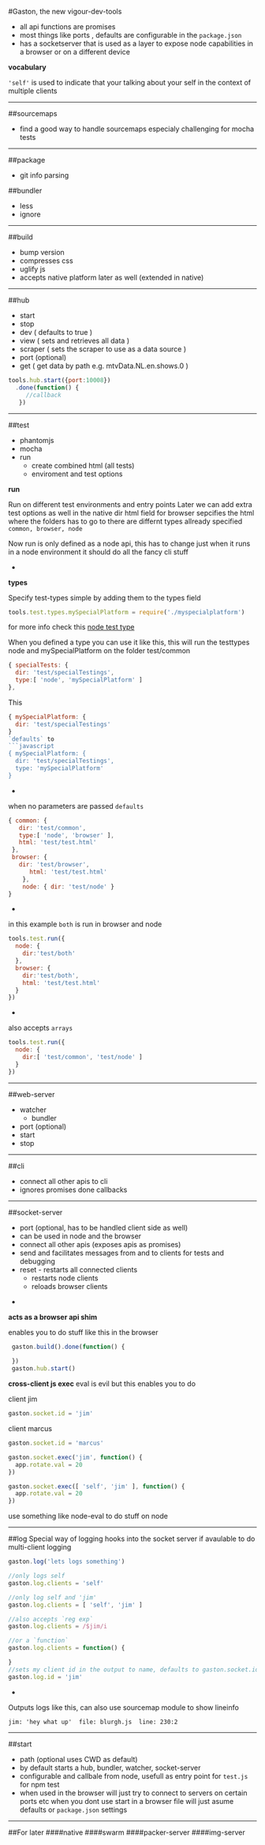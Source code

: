 #Gaston, the new vigour-dev-tools
* all api functions are promises 
* most things like ports , defaults are configurable in the `package.json`
* has a socketserver that is used as a layer to expose node capabilities in a browser or on a different device

**vocabulary**

`'self'` is used to indicate that your talking about your self in the context of multiple clients

---
##sourcemaps
* find a good way to handle sourcemaps especialy challenging for mocha tests

---

##package
* git info parsing

##bundler
* less
* ignore 

---
##build
* bump version
* compresses css 
* uglify js
* accepts native platform later as well (extended in native)

---
##hub
* start
* stop
* dev ( defaults to true )
* view ( sets and retrieves all data )
* scraper ( sets the scraper to use as a data source )
* port (optional)
* get ( get data by path e.g. mtvData.NL.en.shows.0 )

```javascript
tools.hub.start({port:10008})
  .done(function() { 
     //callback 
   })
```

---

##test
* phantomjs
* mocha
* run
  * create combined html (all tests)
  * enviroment and test options

**run**

Run on different test environments and entry points
Later we can add extra test options as well in the native dir
html field for browser sepcifies the html where the folders has to go to
there are differnt types allready specified `common, browser, node`

Now run is only defined as a node api, this has to change just when it runs in a node environment it should do all the fancy cli stuff

-

**types** 

Specify test-types simple by adding them to the types field
```javascript
tools.test.types.mySpecialPlatform = require('./myspecialplatform')
```

for more info check this [node test type](https://github.com/vigour-io/vigour-dev-tools/blob/master/lib/test/node.js)

When you defined a type you can use it like this,
this will run the testtypes node and mySpecialPlatform on the folder test/common
```javascript
{ specialTests: { 
  dir: 'test/specialTestings',
  type:[ 'node', 'mySpecialPlatform' ]
}, 
```

This
```javascript
{ mySpecialPlatform: { 
  dir: 'test/specialTestings'
}
`defaults` to
```javascript
{ mySpecialPlatform: { 
  dir: 'test/specialTestings',
  type: 'mySpecialPlatform'
}
```


-
when no parameters are passed `defaults`
```javascript
{ common: { 
   dir: 'test/common',
   type:[ 'node', 'browser' ],
   html: 'test/test.html' 
 }, 
 browser: { 
   dir: 'test/browser',
	  html: 'test/test.html' 
	}, 
	node: { dir: 'test/node' }
}
```

-
in this example `both` is run in browser and node
```javascript
tools.test.run({
  node: {
    dir:'test/both'
  },
  browser: {
    dir:'test/both',
    html: 'test/test.html'
  }
})
```

-
also accepts `arrays`
```javascript
tools.test.run({
  node: {
    dir:[ 'test/common', 'test/node' ]
  }
})
```

---
##web-server
* watcher
  * bundler
* port (optional)
* start
* stop

---
##cli
* connect all other apis to cli 
* ignores promises done callbacks

---
##socket-server
* port (optional, has to be handled client side as well) 
* can be used in node and the browser
* connect all other apis (exposes apis as promises)
* send and facilitates messages from and to clients for tests and debugging
* reset - restarts all connected clients
  * restarts node clients
  * reloads browser clients
  
-
**acts as a browser api shim**

enables you to do stuff like this in the browser
```javascript
 gaston.build().done(function() {
 
 })
 gaston.hub.start()
```

**cross-client js exec**
eval is evil but this enables you to do

client jim
```javascript
gaston.socket.id = 'jim'
```

client marcus
```javascript
gaston.socket.id = 'marcus'

gaston.socket.exec('jim', function() {
  app.rotate.val = 20  
})

gaston.socket.exec([ 'self', 'jim' ], function() {
  app.rotate.val = 20  
})

```
use something like node-eval to do stuff on node


---
##log
Special way of logging hooks into the socket server if avaulable to do multi-client logging

```javascript
gaston.log('lets logs something')
```

```javascript
//only logs self
gaston.log.clients = 'self'

//only log self and 'jim'
gaston.log.clients = [ 'self', 'jim' ]

//also accepts `reg exp`
gaston.log.clients = /$jim/i

//or a `function`
gaston.log.clients = function() {

}
//sets my client id in the output to name, defaults to gaston.socket.id
gaston.log.id = 'jim'
```
-
Outputs logs like this, can also use sourcemap module to show lineinfo
```
jim: 'hey what up'  file: blurgh.js  line: 230:2
```

---
##start
* path (optional uses CWD as default)
* by default starts a hub, bundler, watcher, socket-server
* configurable and callbale from node, usefull as entry point for `test.js` for npm test 
* when used in the browser will just try to connect to servers on certain ports etc 
  when you dont use start in a browser file will just asume defaults or `package.json` settings

---
##For later
####native
####swarm
####packer-server
####img-server
